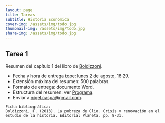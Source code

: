 ```yaml
---
layout: page
title: Tareas
subtitle: Historia Económica
cover-img: /assets/img/todo.jpg
thumbnail-img: /assets/img/todo.jpg
share-img: /assets/img/todo.jpg
---
```


## Tarea 1
Resumen del capítulo 1 del libro de [Boldizzoni](https://nigelcaspa.github.io/historiaeconomica/pdf/2013_boldizzoni-lapobrezade-clio.pdf).
- Fecha y hora de entrega tope: lunes 2 de agosto, 16:29.
- Extensión máxima del resumen: 500 palabras.
- Formato de entrega: documento Word.
- Estructura del resumen: ver [Programa](programa.md).
- Enviar a [nigel.caspa@gmail.com](mailto:nigel.caspa@gmail.com).
~~~
Ficha bibliográfica: 
Boldizzoni, F. (2013). La pobreza de Clio. Crisis y renovación en el estudio de la historia. Editorial Planeta. pp. 8-31.
~~~